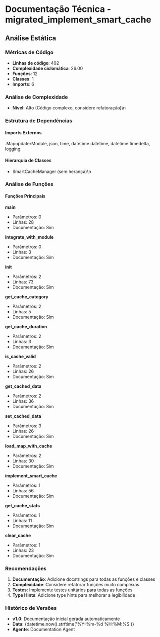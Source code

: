 # Documentação Técnica - migrated_implement_smart_cache

## Análise Estática

### Métricas de Código
- **Linhas de código**: 402
- **Complexidade ciclomática**: 26.00
- **Funções**: 12
- **Classes**: 1
- **Imports**: 6

### Análise de Complexidade
- **Nível**: Alto (Código complexo, considere refatoração)\n
### Estrutura de Dependências

#### Imports Externos
.MapupdaterModule, json, time, datetime.datetime, datetime.timedelta, logging

#### Hierarquia de Classes
- SmartCacheManager (sem herança)\n
### Análise de Funções

#### Funções Principais
**main**
- Parâmetros: 0
- Linhas: 28
- Documentação: Sim

**integrate_with_module**
- Parâmetros: 0
- Linhas: 3
- Documentação: Sim

**__init__**
- Parâmetros: 2
- Linhas: 73
- Documentação: Sim

**get_cache_category**
- Parâmetros: 2
- Linhas: 5
- Documentação: Sim

**get_cache_duration**
- Parâmetros: 2
- Linhas: 3
- Documentação: Sim

**is_cache_valid**
- Parâmetros: 2
- Linhas: 26
- Documentação: Sim

**get_cached_data**
- Parâmetros: 2
- Linhas: 36
- Documentação: Sim

**set_cached_data**
- Parâmetros: 3
- Linhas: 26
- Documentação: Sim

**load_map_with_cache**
- Parâmetros: 2
- Linhas: 30
- Documentação: Sim

**implement_smart_cache**
- Parâmetros: 1
- Linhas: 56
- Documentação: Sim

**get_cache_stats**
- Parâmetros: 1
- Linhas: 11
- Documentação: Sim

**clear_cache**
- Parâmetros: 1
- Linhas: 23
- Documentação: Sim

### Recomendações

1. **Documentação**: Adicione docstrings para todas as funções e classes
2. **Complexidade**: Considere refatorar funções muito complexas
3. **Testes**: Implemente testes unitários para todas as funções
4. **Type Hints**: Adicione type hints para melhorar a legibilidade

### Histórico de Versões

- **v1.0**: Documentação inicial gerada automaticamente
- **Data**: {datetime.now().strftime('%Y-%m-%d %H:%M:%S')}
- **Agente**: Documentation Agent

